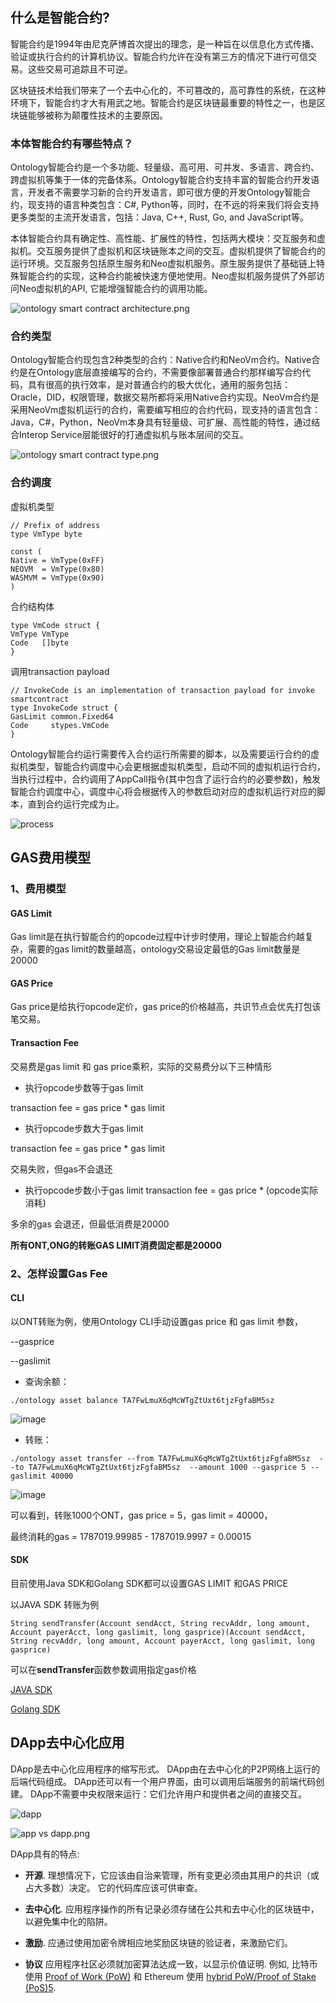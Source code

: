

## 什么是智能合约?

智能合约是1994年由尼克萨博首次提出的理念，是一种旨在以信息化方式传播、验证或执行合约的计算机协议。智能合约允许在没有第三方的情况下进行可信交易。这些交易可追踪且不可逆。

区块链技术给我们带来了一个去中心化的，不可篡改的，高可靠性的系统，在这种环境下，智能合约才大有用武之地。智能合约是区块链最重要的特性之一，也是区块链能够被称为颠覆性技术的主要原因。

### 本体智能合约有哪些特点？

Ontology智能合约是一个多功能、轻量级、高可用、可并发、多语言、跨合约、跨虚拟机等集于一体的完备体系。Ontology智能合约支持丰富的智能合约开发语言，开发者不需要学习新的合约开发语言，即可很方便的开发Ontology智能合约，现支持的语言种类包含：C#, Python等，同时，在不远的将来我们将会支持更多类型的主流开发语言，包括：Java, C++, Rust, Go, and JavaScript等。

本体智能合约具有确定性、高性能、扩展性的特性，包括两大模块：交互服务和虚拟机。交互服务提供了虚拟机和区块链账本之间的交互。虚拟机提供了智能合约的运行环境。交互服务包括原生服务和Neo虚拟机服务。原生服务提供了基础链上特殊智能合约的实现，这种合约能被快速方便地使用。Neo虚拟机服务提供了外部访问Neo虚拟机的API, 它能增强智能合约的调用功能。

![ontology smart contract architecture.png](https://raw.githubusercontent.com/ontio/ontology-smartcontract/master/smart-contract-tutorial/images/smartcontract_architecture.png)
                                                

### 合约类型

Ontology智能合约现包含2种类型的合约：Native合约和NeoVm合约。Native合约是在Ontology底层直接编写的合约，不需要像部署普通合约那样编写合约代码，具有很高的执行效率，是对普通合约的极大优化，通用的服务包括：Oracle，DID，权限管理，数据交易所都将采用Native合约实现。NeoVm合约是采用NeoVm虚拟机运行的合约，需要编写相应的合约代码，现支持的语言包含：Java，C#，Python，NeoVm本身具有轻量级、可扩展、高性能的特性，通过结合Interop Service层能很好的打通虚拟机与账本层间的交互。

![ontology smart contract type.png](https://raw.githubusercontent.com/ontio/ontology-smartcontract/master/smart-contract-tutorial/images/smartcontract_type.png)


### 合约调度

虚拟机类型

```
// Prefix of address
type VmType byte

const (
Native = VmType(0xFF)
NEOVM  = VmType(0x80)
WASMVM = VmType(0x90)
)

```

合约结构体

```
type VmCode struct {
VmType VmType
Code   []byte
}

```

调用transaction payload

```
// InvokeCode is an implementation of transaction payload for invoke smartcontract
type InvokeCode struct {
GasLimit common.Fixed64
Code     stypes.VmCode
}

```

Ontology智能合约运行需要传入合约运行所需要的脚本，以及需要运行合约的虚拟机类型，智能合约调度中心会更根据虚拟机类型，启动不同的虚拟机运行合约，当执行过程中，合约调用了AppCall指令(其中包含了运行合约的必要参数)，触发智能合约调度中心，调度中心将会根据传入的参数启动对应的虚拟机运行对应的脚本，直到合约运行完成为止。

![process](http://upload-images.jianshu.io/upload_images/150344-ac402b1c8eb3aa9a.jpeg?imageMogr2/auto-orient/strip%7CimageView2/2/w/1240)

## GAS费用模型

### 1、费用模型

#### GAS Limit
Gas limit是在执行智能合约的opcode过程中计步时使用，理论上智能合约越复杂，需要的gas limit的数量越高，ontology交易设定最低的Gas limit数量是20000

#### GAS Price
Gas price是给执行opcode定价，gas price的价格越高，共识节点会优先打包该笔交易。

#### Transaction Fee

交易费是gas limit 和 gas price乘积，实际的交易费分以下三种情形

- 执行opcode步数等于gas limit

 transaction fee =  gas price * gas limit

-  执行opcode步数大于gas limit

transaction fee =  gas price * gas limit 

交易失败，但gas不会退还

- 执行opcode步数小于gas limit
transaction fee =  gas price * (opcode实际消耗)

多余的gas 会退还，但最低消费是20000



**所有ONT,ONG的转账GAS LIMIT消费固定都是20000**




### 2、怎样设置Gas Fee

####  CLI

以ONT转账为例，使用Ontology CLI手动设置gas price 和 gas limit 参数，

\--gasprice  


\--gaslimit   


- 查询余额：

```
./ontology asset balance TA7FwLmuX6qMcWTgZtUxt6tjzFgfaBM5sz
```

![image](https://ws4.sinaimg.cn/large/006tKfTcgy1fs3ot3e084j30tc03q0tn.jpg)

- 转账：
```
./ontology asset transfer --from TA7FwLmuX6qMcWTgZtUxt6tjzFgfaBM5sz  --to TA7FwLmuX6qMcWTgZtUxt6tjzFgfaBM5sz  --amount 1000 --gasprice 5 --gaslimit 40000
```

![image](https://ws4.sinaimg.cn/large/006tKfTcgy1fs3ot31uq6j30sc03qaav.jpg)


可以看到，转账1000个ONT，gas price  = 5，gas limit = 40000，

最终消耗的gas =  1787019.99985 - 1787019.9997 = 0.00015

#### SDK

目前使用Java SDK和Golang SDK都可以设置GAS LIMIT 和GAS PRICE

以JAVA SDK 转账为例

```
String sendTransfer(Account sendAcct, String recvAddr, long amount, Account payerAcct, long gaslimit, long gasprice)(Account sendAcct, String recvAddr, long amount, Account payerAcct, long gaslimit, long gasprice)
```

可以在**sendTransfer**函数参数调用指定gas价格

[JAVA SDK](https://github.com/ontio/ontology-java-sdk/tree/master/docs/cn)

[Golang SDK](https://github.com/ontio/ontology-go-sdk)


## DApp去中心化应用

DApp是去中心化应用程序的缩写形式。 DApp由在去中心化的P2P网络上运行的后端代码组成。 DApp还可以有一个用户界面，由可以调用后端服务的前端代码创建。 DApp不需要中央权限来运行：它们允许用户和提供者之间的直接交互。

![dapp](https://upload-images.jianshu.io/upload_images/150344-450fe6ab35cca843.png?imageMogr2/auto-orient/strip%7CimageView2/2/w/1240)

![app vs dapp.png](https://upload-images.jianshu.io/upload_images/150344-db176bdda1168c42.png?imageMogr2/auto-orient/strip%7CimageView2/2/w/1240)

DApp具有的特点:

*   **开源**. 理想情况下，它应该由自治来管理，所有变更必须由其用户的共识（或占大多数）决定。 它的代码库应该可供审查。

*   **去中心化**. 应用程序操作的所有记录必须存储在公共和去中心化的区块链中，以避免集中化的陷阱。

*   **激励**. 应通过使用加密令牌相应地奖励区块链的验证者，来激励它们。

*   **协议** 应用程序社区必须就加密算法达成一致，以显示价值证明. 例如, 比特币 使用 [Proof of Work (PoW)](https://en.bitcoin.it/wiki/Proof_of_work) 和 Ethereum 使用 [hybrid PoW/Proof of Stake (PoS)](https://github.com/ethereum/wiki/wiki/Proof-of-Stake-FAQ)[5](https://blockgeeks.com/guides/dapps/#sdfootnote5sym).



